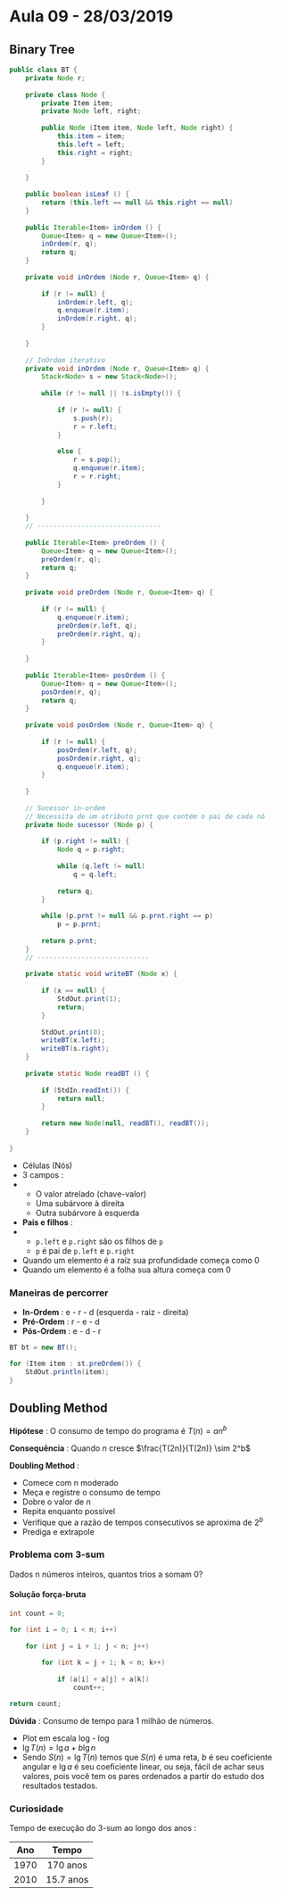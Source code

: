 # Aula 09 - 28/03/2019

## Binary Tree

````java
public class BT {
    private Node r;
    
    private class Node {
        private Item item;
        private Node left, right;
        
        public Node (Item item, Node left, Node right) {
            this.item = item;
            this.left = left;
            this.right = right;
        }
        
    }
    
    public boolean isLeaf () {
        return (this.left == null && this.right == null)
    }
    
    public Iterable<Item> inOrdem () {
        Queue<Item> q = new Queue<Item>();
        inOrdem(r, q);
        return q;
    }
    
    private void inOrdem (Node r, Queue<Item> q) {
        
        if (r != null) {
            inOrdem(r.left, q);
            q.enqueue(r.item);
            inOrdem(r.right, q);
        }
            
    }
    
    // InOrdem iterativo
    private void inOrdem (Node r, Queue<Item> q) {
        Stack<Node> s = new Stack<Node>();
        
        while (r != null || !s.isEmpty()) {
            
            if (r != null) {
                s.push(r);
                r = r.left;
            }
            
            else {
                r = s.pop();
                q.enqueue(r.item);
                r = r.right;
            }
            
        }
            
    }
    // -------------------------------
    
    public Iterable<Item> preOrdem () {
        Queue<Item> q = new Queue<Item>();
        preOrdem(r, q);
        return q;
    }
    
    private void preOrdem (Node r, Queue<Item> q) {
        
        if (r != null) {
            q.enqueue(r.item);
            preOrdem(r.left, q);
            preOrdem(r.right, q);
        }
            
    }
    
    public Iterable<Item> posOrdem () {
        Queue<Item> q = new Queue<Item>();
        posOrdem(r, q);
        return q;
    }
    
    private void posOrdem (Node r, Queue<Item> q) {
        
        if (r != null) {
            posOrdem(r.left, q);
            posOrdem(r.right, q);
            q.enqueue(r.item);
        }
            
    }
    
    // Sucessor in-ordem
    // Necessita de um atributo prnt que contém o pai de cada nó
    private Node sucessor (Node p) {
        
        if (p.right != null) {
            Node q = p.right;
        
            while (q.left != null)
                q = q.left;
            
            return q;
        }
        
        while (p.prnt != null && p.prnt.right == p)
            p = p.prnt;
        
        return p.prnt;
    }
    // ----------------------------
    
    private static void writeBT (Node x) {
        
        if (x == null) {
            StdOut.print(1);
            return;
        }
        
        StdOut.print(0);
        writeBT(x.left);
        writeBT(s.right);
    }
    
    private static Node readBT () {
        
        if (StdIn.readInt()) {
        	return null;    
        }
        
        return new Node(null, readBT(), readBT());
    }
    
}
````

- Células (Nós)
- 3 campos :
- - O valor atrelado (chave-valor)
  - Uma subárvore à direita
  - Outra subárvore à esquerda
- **Pais e filhos** : 
- - `p.left` e `p.right` são os filhos de `p`
  - `p` é pai de `p.left` e `p.right` 
- Quando um elemento é a raíz sua profundidade começa como 0
- Quando um elemento é a folha sua altura começa com 0

### Maneiras de percorrer

- **In-Ordem** : e - r - d (esquerda - raiz - direita)
- **Pré-Ordem** : r - e - d
- **Pós-Ordem** : e - d - r

```java
BT bt = new BT();

for (Item item : st.preOrdem()) {
    StdOut.println(item);
}
```

## Doubling Method

**Hipótese** : O consumo de tempo do programa é $T(n) = an^b$

**Consequência** : Quando $n$ cresce $\frac{T(2n)}{T(2n)} \sim 2^b$

**Doubling Method** : 

- Comece com n moderado
- Meça e registre o consumo de tempo
- Dobre o valor de n
- Repita enquanto possível
- Verifique que a razão de tempos consecutivos se aproxima de $2^b$
- Prediga e extrapole

### Problema com 3-sum

Dados n números inteiros, quantos trios a somam 0?

#### Solução força-bruta

```java
int count = 0;

for (int i = 0; i < n; i++)
    
    for (int j = i + 1; j < n; j++) 
        
        for (int k = j + 1; k < n; k++)
            
            if (a[i] + a[j] + a[k])
                count++;

return count;
```

**Dúvida** : Consumo de tempo para 1 milhão de números.

- Plot em escala log - log
- $\lg T(n) = \lg a + b\lg n$
- Sendo $S(n) = \lg T(n)$ temos que $S(n)$ é uma reta, $b$ é seu coeficiente angular e $\lg a$ é seu coeficiente linear, ou seja, fácil de achar seus valores, pois você tem os pares ordenados a partir do estudo dos resultados testados.

### Curiosidade

Tempo de execução do 3-sum ao longo dos anos :

| Ano  |   Tempo   |
| :--: | :-------: |
| 1970 | 170 anos  |
| 2010 | 15.7 anos |

